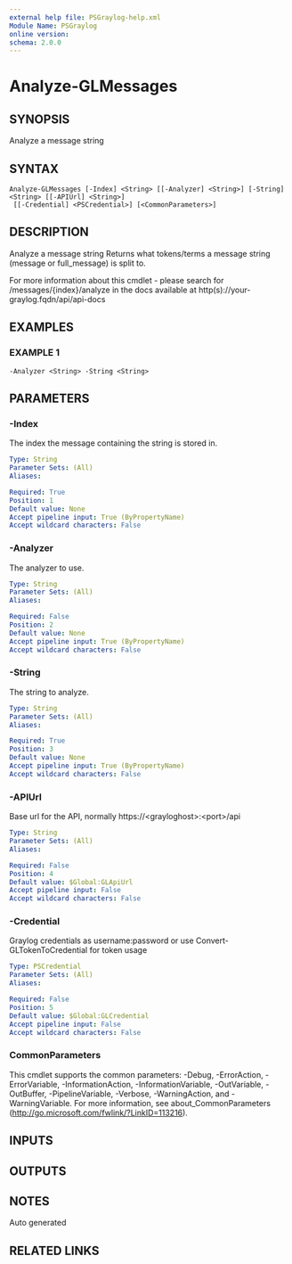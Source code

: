 ```yaml
---
external help file: PSGraylog-help.xml
Module Name: PSGraylog
online version:
schema: 2.0.0
---
```


# Analyze-GLMessages

## SYNOPSIS
Analyze a message string

## SYNTAX

```
Analyze-GLMessages [-Index] <String> [[-Analyzer] <String>] [-String] <String> [[-APIUrl] <String>]
 [[-Credential] <PSCredential>] [<CommonParameters>]
```

## DESCRIPTION
Analyze a message string
Returns what tokens/terms a message string (message or full_message) is split to.

For more information about this cmdlet - please search for /messages/{index}/analyze in the docs available at http(s)://your-graylog.fqdn/api/api-docs

## EXAMPLES

### EXAMPLE 1
```
-Analyzer <String> -String <String>
```

## PARAMETERS

### -Index
The index the message containing the string is stored in.

```yaml
Type: String
Parameter Sets: (All)
Aliases:

Required: True
Position: 1
Default value: None
Accept pipeline input: True (ByPropertyName)
Accept wildcard characters: False
```

### -Analyzer
The analyzer to use.

```yaml
Type: String
Parameter Sets: (All)
Aliases:

Required: False
Position: 2
Default value: None
Accept pipeline input: True (ByPropertyName)
Accept wildcard characters: False
```

### -String
The string to analyze.

```yaml
Type: String
Parameter Sets: (All)
Aliases:

Required: True
Position: 3
Default value: None
Accept pipeline input: True (ByPropertyName)
Accept wildcard characters: False
```

### -APIUrl
Base url for the API, normally https://\<grayloghost\>:\<port\>/api

```yaml
Type: String
Parameter Sets: (All)
Aliases:

Required: False
Position: 4
Default value: $Global:GLApiUrl
Accept pipeline input: False
Accept wildcard characters: False
```

### -Credential
Graylog credentials as username:password or use Convert-GLTokenToCredential for token usage

```yaml
Type: PSCredential
Parameter Sets: (All)
Aliases:

Required: False
Position: 5
Default value: $Global:GLCredential
Accept pipeline input: False
Accept wildcard characters: False
```

### CommonParameters
This cmdlet supports the common parameters: -Debug, -ErrorAction, -ErrorVariable, -InformationAction, -InformationVariable, -OutVariable, -OutBuffer, -PipelineVariable, -Verbose, -WarningAction, and -WarningVariable. For more information, see about_CommonParameters (http://go.microsoft.com/fwlink/?LinkID=113216).

## INPUTS

## OUTPUTS

## NOTES
Auto generated

## RELATED LINKS

